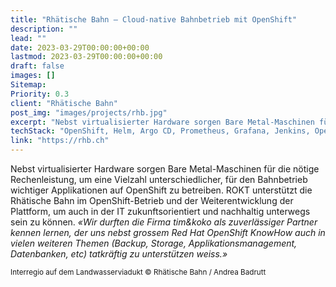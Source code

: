 ```yaml
---
title: "Rhätische Bahn – Cloud-native Bahnbetrieb mit OpenShift"
description: ""
lead: ""
date: 2023-03-29T00:00:00+00:00
lastmod: 2023-03-29T00:00:00+00:00
draft: false
images: []
Sitemap:
Priority: 0.3
client: "Rhätische Bahn"
post_img: "images/projects/rhb.jpg"
excerpt: "Nebst virtualisierter Hardware sorgen Bare Metal-Maschinen für die nötige Rechenleistung, um eine Vielzahl unterschiedlicher, für den Bahnbetrieb wichtiger Applikationen auf OpenShift zu betreiben."
techStack: "OpenShift, Helm, Argo CD, Prometheus, Grafana, Jenkins, OpenTelemetry"
link: "https://rhb.ch"
---
```


Nebst virtualisierter Hardware sorgen Bare Metal-Maschinen für die nötige Rechenleistung, um eine Vielzahl unterschiedlicher, für den Bahnbetrieb wichtiger Applikationen auf OpenShift zu betreiben. ROKT unterstützt die Rhätische Bahn im OpenShift-Betrieb und der Weiterentwicklung der Plattform, um auch in der IT zukunftsorientiert und nachhaltig unterwegs sein zu können.
*«Wir durften die Firma tim&koko als zuverlässiger Partner kennen lernen, der uns nebst grossem Red Hat OpenShift KnowHow auch in vielen weiteren Themen (Backup, Storage, Applikationsmanagement, Datenbanken, etc) tatkräftig zu unterstützen weiss.»*

<small>Interregio auf dem Landwasserviadukt © Rhätische Bahn / Andrea Badrutt</small>
